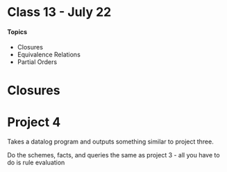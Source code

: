 # Class 13 - July 22

#### Topics
* Closures
* Equivalence Relations
* Partial Orders

# Closures





# Project 4
Takes a datalog program and outputs something similar to project three.

Do the schemes, facts, and queries the same as project 3 - all you have to do is rule evaluation
